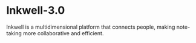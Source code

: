 # Inkwell-3.0
 Inkwell is a multidimensional platform that connects people, making note-taking more collaborative and efficient.
